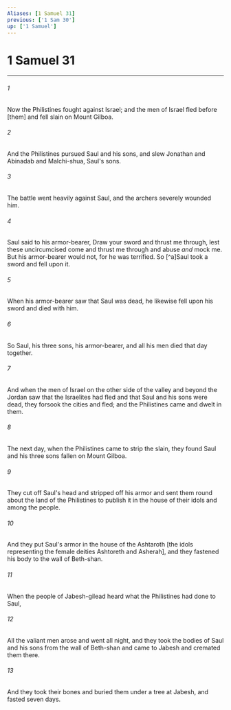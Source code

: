 ```yaml
---
Aliases: [1 Samuel 31]
previous: ['1 Sam 30']
up: ['1 Samuel']
---
```

# 1 Samuel 31

***














###### 1 






Now the Philistines fought against Israel; and the men of Israel fled before [them] and fell slain on Mount Gilboa. 













###### 2 






And the Philistines pursued Saul and his sons, and slew Jonathan and Abinadab and Malchi-shua, Saul's sons. 













###### 3 






The battle went heavily against Saul, and the archers severely wounded him. 













###### 4 






Saul said to his armor-bearer, Draw your sword and thrust me through, lest these uncircumcised come and thrust me through and abuse _and_ mock me. But his armor-bearer would not, for he was terrified. So [^a]Saul took a sword and fell upon it. 













###### 5 






When his armor-bearer saw that Saul was dead, he likewise fell upon his sword and died with him. 













###### 6 






So Saul, his three sons, his armor-bearer, and all his men died that day together. 













###### 7 






And when the men of Israel on the other side of the valley and beyond the Jordan saw that the Israelites had fled and that Saul and his sons were dead, they forsook the cities and fled; and the Philistines came and dwelt in them. 













###### 8 






The next day, when the Philistines came to strip the slain, they found Saul and his three sons fallen on Mount Gilboa. 













###### 9 






They cut off Saul's head and stripped off his armor and sent them round about the land of the Philistines to publish it in the house of their idols and among the people. 













###### 10 






And they put Saul's armor in the house of the Ashtaroth [the idols representing the female deities Ashtoreth and Asherah], and they fastened his body to the wall of Beth-shan. 













###### 11 






When the people of Jabesh-gilead heard what the Philistines had done to Saul, 













###### 12 






All the valiant men arose and went all night, and they took the bodies of Saul and his sons from the wall of Beth-shan and came to Jabesh and cremated them there. 













###### 13 






And they took their bones and buried them under a tree at Jabesh, and fasted seven days.

